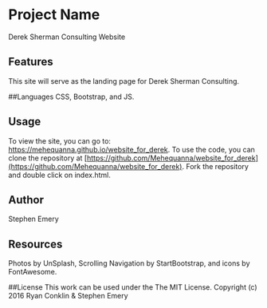 # Project Name
Derek Sherman Consulting Website

## Features
This site will serve as the landing page for Derek Sherman Consulting.

##Languages
CSS, Bootstrap, and JS.

## Usage
To view the site, you can go to: https://mehequanna.github.io/website_for_derek.
To use the code, you can clone the repository at [https://github.com/Mehequanna/website_for_derek](https://github.com/Mehequanna/website_for_derek).
Fork the repository and double click on index.html.

## Author
Stephen Emery

## Resources
Photos by UnSplash, Scrolling Navigation by StartBootstrap, and icons by FontAwesome.

##License
This work can be used under the The MIT License.
Copyright (c) 2016 Ryan Conklin & Stephen Emery
